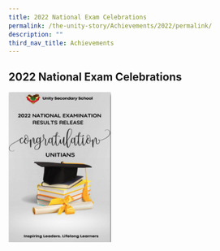 ```yaml
---
title: 2022 National Exam Celebrations
permalink: /the-unity-story/Achievements/2022/permalink/
description: ""
third_nav_title: Achievements
---
```

## 2022 National Exam Celebrations




<p><a href="https://online.fliphtml5.com/xkkgy/kiba/">
<img style="width:40%" src="/images/2022 National Exams.png">
</a></p>